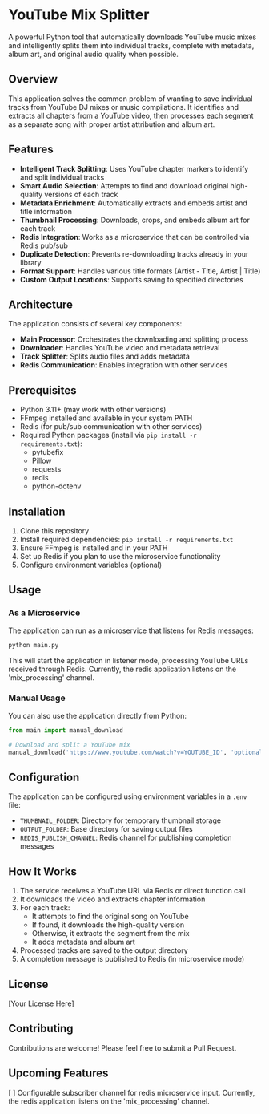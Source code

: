 # YouTube Mix Splitter

A powerful Python tool that automatically downloads YouTube music mixes and intelligently splits them into individual tracks, complete with metadata, album art, and original audio quality when possible.

## Overview

This application solves the common problem of wanting to save individual tracks from YouTube DJ mixes or music compilations. It identifies and extracts all chapters from a YouTube video, then processes each segment as a separate song with proper artist attribution and album art.

## Features

- **Intelligent Track Splitting**: Uses YouTube chapter markers to identify and split individual tracks
- **Smart Audio Selection**: Attempts to find and download original high-quality versions of each track
- **Metadata Enrichment**: Automatically extracts and embeds artist and title information
- **Thumbnail Processing**: Downloads, crops, and embeds album art for each track
- **Redis Integration**: Works as a microservice that can be controlled via Redis pub/sub
- **Duplicate Detection**: Prevents re-downloading tracks already in your library
- **Format Support**: Handles various title formats (Artist - Title, Artist | Title)
- **Custom Output Locations**: Supports saving to specified directories

## Architecture

The application consists of several key components:

- **Main Processor**: Orchestrates the downloading and splitting process
- **Downloader**: Handles YouTube video and metadata retrieval
- **Track Splitter**: Splits audio files and adds metadata
- **Redis Communication**: Enables integration with other services

## Prerequisites

- Python 3.11+ (may work with other versions)
- FFmpeg installed and available in your system PATH
- Redis (for pub/sub communication with other services)
- Required Python packages (install via `pip install -r requirements.txt`):
  - pytubefix
  - Pillow
  - requests
  - redis
  - python-dotenv

## Installation

1. Clone this repository
2. Install required dependencies: `pip install -r requirements.txt`
3. Ensure FFmpeg is installed and in your PATH
4. Set up Redis if you plan to use the microservice functionality
5. Configure environment variables (optional)

## Usage

### As a Microservice

The application can run as a microservice that listens for Redis messages:

```python
python main.py
```

This will start the application in listener mode, processing YouTube URLs received through Redis. Currently, the redis application listens on the 'mix_processing' channel.

### Manual Usage

You can also use the application directly from Python:

```python
from main import manual_download

# Download and split a YouTube mix
manual_download('https://www.youtube.com/watch?v=YOUTUBE_ID', 'optional_output_folder')
```

## Configuration

The application can be configured using environment variables in a `.env` file:

- `THUMBNAIL_FOLDER`: Directory for temporary thumbnail storage
- `OUTPUT_FOLDER`: Base directory for saving output files
- `REDIS_PUBLISH_CHANNEL`: Redis channel for publishing completion messages

## How It Works

1. The service receives a YouTube URL via Redis or direct function call
2. It downloads the video and extracts chapter information
3. For each track:
   - It attempts to find the original song on YouTube
   - If found, it downloads the high-quality version
   - Otherwise, it extracts the segment from the mix
   - It adds metadata and album art
4. Processed tracks are saved to the output directory
5. A completion message is published to Redis (in microservice mode)

## License

[Your License Here]

## Contributing

Contributions are welcome! Please feel free to submit a Pull Request.

## Upcoming Features

[ ] Configurable subscriber channel for redis microservice input. Currently, the redis application listens on the 'mix_processing' channel.